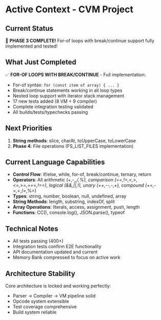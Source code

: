 # Active Context - CVM Project

## Current Status
🎉 **PHASE 3 COMPLETE!** For-of loops with break/continue support fully implemented and tested!

## What Just Completed
✅ **FOR-OF LOOPS WITH BREAK/CONTINUE** - Full implementation:
- For-of syntax: `for (const item of array) { ... }`
- Break/continue statements working in all loop types
- Nested loop support with iterator stack management
- 17 new tests added (8 VM + 9 compiler)
- Complete integration testing validated
- All builds/tests/typechecks passing

## Next Priorities
1. **String methods**: slice, charAt, toUpperCase, toLowerCase
2. **Phase 4**: File operations (FS_LIST_FILES implementation)

## Current Language Capabilities
- **Control Flow**: if/else, while, for-of, break/continue, ternary, return
- **Operators**: All arithmetic (+,-,*,/,%), comparison (==,!=,<,>,<=,>=,===,!==), logical (&&,||,!), unary (++,--,-,+), compound (+=,-=,*=,/=,%=)
- **Types**: string, number, boolean, null, undefined, array
- **String Methods**: length, substring, indexOf, split
- **Array Operations**: literals, access, assignment, push, length
- **Functions**: CC(), console.log(), JSON.parse(), typeof

## Technical Notes
- All tests passing (400+)
- Integration tests confirm E2E functionality
- API documentation updated and current
- Memory Bank compressed to focus on active work

## Architecture Stability
Core architecture is locked and working perfectly:
- Parser → Compiler → VM pipeline solid
- Opcode system extensible
- Test coverage comprehensive
- Build system reliable
